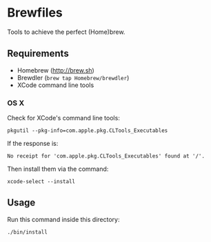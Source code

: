 Brewfiles
=======

Tools to achieve the perfect (Home)brew.

Requirements
------------

* Homebrew (http://brew.sh)
* Brewdler (`brew tap Homebrew/brewdler`)
* XCode command line tools

### OS X

Check for XCode's command line tools:

    pkgutil --pkg-info=com.apple.pkg.CLTools_Executables

If the response is:

    No receipt for 'com.apple.pkg.CLTools_Executables' found at '/'.

Then install them via the command:

    xcode-select --install

Usage
-----

Run this command inside this directory:

    ./bin/install
